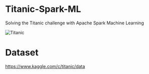 # Titanic-Spark-ML
Solving the Titanic challenge with Apache Spark Machine Learning

![Titanic](https://github.com/[douglasmendes]/[Titanic-Spark-ML]/blob/[master]/titanic.jpg?raw=true)

# Dataset
https://www.kaggle.com/c/titanic/data
